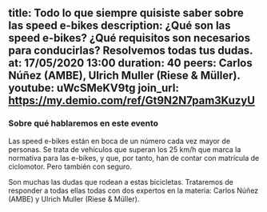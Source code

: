 title: Todo lo que siempre quisiste saber sobre las speed e-bikes
description: ¿Qué son las speed e-bikes? ¿Qué requisitos son necesarios para conducirlas? Resolvemos todas tus dudas.
at: 17/05/2020 13:00
duration: 40
peers: Carlos Núñez (AMBE), Ulrich Muller (Riese & Müller).
youtube: uWcSMeKV9tg
join_url: https://my.demio.com/ref/Gt9N2N7pam3KuzyU
----
### Sobre qué hablaremos en este evento

Las speed e-bikes están en boca de un número cada vez mayor de personas. Se trata de vehículos que superan los 25 km/h que marca la normativa para las e-bikes, y que, por tanto, han de contar con matrícula de ciclomotor. Pero también con seguro. 
 
Son muchas las dudas que rodean a estas bicicletas. Trataremos de responder a todas ellas todas con dos expertos en la materia: Carlos Núñez (AMBE) y Ulrich Muller (Riese & Müller).
